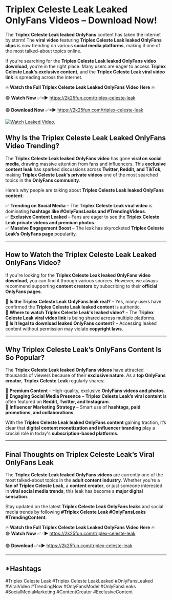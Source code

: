 # Triplex Celeste Leak Leaked OnlyFans Videos – Download Now!

The **Triplex Celeste Leak leaked OnlyFans** content has taken the internet by storm! The **viral video** featuring **Triplex Celeste Leak leaked OnlyFans clips** is now trending on various **social media platforms**, making it one of the most talked-about topics online.  

If you're searching for the **Triplex Celeste Leak leaked OnlyFans video download**, you’re in the right place. Many users are eager to access **Triplex Celeste Leak's exclusive content**, and the **Triplex Celeste Leak viral video link** is spreading across the internet.  

🔥 **Watch the Full Triplex Celeste Leak Leaked OnlyFans Video Here** 🔥  

🟢 **Watch Now** ✅=► https://2k25fun.com/triplex-celeste-leak

🟢 **Download Now** ✅=► https://2k25fun.com/triplex-celeste-leak

[![Watch Leaked Video.](https://miro.medium.com/v2/resize:fit:828/format:webp/1*cilzJN44JGOrTw9NJCrNHA.gif "Watch Leaked Video")](https://2k25fun.com/triplex-celeste-leak)

## **Why Is the Triplex Celeste Leak Leaked OnlyFans Video Trending?**  

The **Triplex Celeste Leak leaked OnlyFans video** has gone **viral on social media**, drawing massive attention from fans and influencers. This **exclusive content leak** has sparked discussions across **Twitter, Reddit, and TikTok**, making **Triplex Celeste Leak's private videos** one of the most searched topics in the **OnlyFans community**.  

Here’s why people are talking about **Triplex Celeste Leak leaked OnlyFans content**:  

✅ **Trending on Social Media** – The **Triplex Celeste Leak viral video** is dominating **hashtags like #OnlyFansLeaks and #TrendingVideos**.  
✅ **Exclusive Content Leaked** – Fans are eager to see the **Triplex Celeste Leak private videos and premium photos**.  
✅ **Massive Engagement Boost** – The leak has skyrocketed **Triplex Celeste Leak’s OnlyFans page** popularity.  

---

## **How to Watch the Triplex Celeste Leak Leaked OnlyFans Video?**  

If you're looking for the **Triplex Celeste Leak leaked OnlyFans video download**, you can find it through various sources. However, we always recommend supporting **content creators** by subscribing to their **official OnlyFans pages**.  

🔹 **Is the Triplex Celeste Leak OnlyFans leak real?** – Yes, many users have confirmed the **Triplex Celeste Leak leaked content** is authentic.  
🔹 **Where to watch Triplex Celeste Leak's leaked video?** – The **Triplex Celeste Leak viral video link** is being shared across multiple platforms.  
🔹 **Is it legal to download leaked OnlyFans content?** – Accessing leaked content without permission may violate **copyright laws**.  

---

## **Why Triplex Celeste Leak’s OnlyFans Content Is So Popular?**  

The **Triplex Celeste Leak leaked OnlyFans videos** have attracted thousands of viewers because of their **exclusive nature**. As a **top OnlyFans creator**, **Triplex Celeste Leak** regularly shares:  

📌 **Premium Content** – High-quality, exclusive **OnlyFans videos and photos**.  
📌 **Engaging Social Media Presence** – **Triplex Celeste Leak’s viral content** is often featured on **Reddit, Twitter, and Instagram**.  
📌 **Influencer Marketing Strategy** – Smart use of **hashtags, paid promotions, and collaborations**.  

With the **Triplex Celeste Leak leaked OnlyFans content** gaining traction, it’s clear that **digital content monetization and influencer branding** play a crucial role in today's **subscription-based platforms**.  

---

## **Final Thoughts on Triplex Celeste Leak’s Viral OnlyFans Leak**  

The **Triplex Celeste Leak leaked OnlyFans videos** are currently one of the most talked-about topics in the **adult content industry**. Whether you're a **fan of Triplex Celeste Leak**, a **content creator**, or just someone interested in **viral social media trends**, this leak has become a **major digital sensation**.  

Stay updated on the latest **Triplex Celeste Leak OnlyFans leaks** and social media trends by following **#Triplex Celeste Leak #OnlyFansLeaks #TrendingContent**.  

🔥 **Watch the Full Triplex Celeste Leak Leaked OnlyFans Video Here** 🔥  
🟢 **Watch Now** ✅=► https://2k25fun.com/triplex-celeste-leak

🟢 **Download** ✅=► https://2k25fun.com/triplex-celeste-leak

---

## *Hashtags
#Triplex Celeste Leak #Triplex Celeste LeakLeaked #OnlyFansLeaked #ViralVideo #TrendingNow #OnlyFansModel #OnlyFansLeaks #SocialMediaMarketing #ContentCreator #ExclusiveContent  